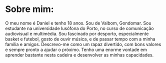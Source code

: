 <!DOCTYPE html>
<html>
<head>
 <meta charset="UTF-8" />
    <meta name="description" content="Descrição sobre a página" />
    <meta name="keywords" content="palavra-chave1, palavra-chave2" />
    <meta name="author" content="Daniel Dias" />
    <meta name="viewport" content="width=device-width, initial-scale=1.0" />
    <title>myfirstpage</title>
  </head>
  <body>
  <h1>Sobre mim:</h1>
  <p>
  O meu nome é Daniel e tenho 18 anos. Sou de Valbom, Gondomar. Sou estudante na universidade lusófona do Porto, no curso de comunicação audiovisual e multimédia. Sou fascinado por desporto, especialmente basket e futebol, gosto de ouvir música, e de passar tempo com a minha família e amigos. Descrevo-me como um rapaz divertido, com bons valores e sempre pronto a ajudar o próximo. Tenho uma enorme vontade em aprender bastante nesta cadeira e desenvolver as minhas capacidades.
  </p>
</body>
</html>
